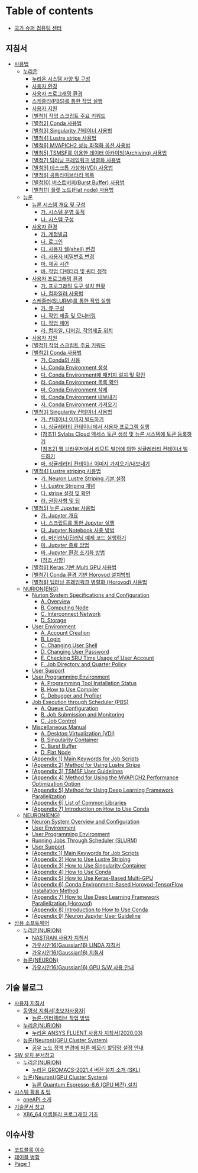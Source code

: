 # Table of contents

* [국가 슈퍼 컴퓨팅 센터](README.md)

## 지침서 <a href="#지침서" id="지침서"></a>

* [사용법](지침서/사용법/README.md)
  * [누리온](지침서/사용법/누리온/README.md)
    * [누리온 시스템 사양 및 구성](<지침서/사용법/누리온/누리온 시스템 사양 및 구성.md>)
    * [사용자 환경](<지침서/사용법/누리온/사용자 환경.md>)
    * [사용자 프로그래밍 환경](<지침서/사용법/누리온/사용자 프로그래밍 환경.md>)
    * [스케줄러(PBS)를 통한 작업 실행](지침서/사용법/누리온/running-jobs-through-scheduler.md)
    * [사용자 지원](지침서/사용법/누리온/user-support.md)
    * [\[별첨1\] 작업 스크립트 주요 키워드](지침서/사용법/누리온/attachment-1.md)
    * [\[별첨2\] Conda 사용법](지침서/사용법/누리온/attachment-2.md)
    * [\[별첨3\] Singularity 컨테이너 사용법](지침서/사용법/누리온/attachment-3.md)
    * [\[별첨4\] Lustre stripe 사용법](지침서/사용법/누리온/attachment-4.md)
    * [\[별첨6\] MVAPICH2 성능 최적화 옵션 사용법](지침서/사용법/누리온/attachment-6.md)
    * [\[별첨5\] TSMSF를 이용한 데이터 아카이빙(Archiving) 사용법](지침서/사용법/누리온/attachment-5.md)
    * [\[별첨7\] 딥러닝 프레임워크 병렬화 사용법](지침서/사용법/누리온/attachment-7.md)
    * [\[별첨9\] 데스크톱 가상화(VDI) 사용법](지침서/사용법/누리온/attachment-9.md)
    * [\[별첨8\] 공통라이브러리 목록](지침서/사용법/누리온/attachment-8.md)
    * [\[별첨10\] 버스트버퍼(Burst Buffer) 사용법](지침서/사용법/누리온/attachment-10.md)
    * [\[별첨11\] 플랫 노드(Flat node) 사용법](지침서/사용법/누리온/attachment-11.md)
  * [뉴론](지침서/사용법/뉴론/README.md)
    * [뉴론 시스템 개요 및 구성](지침서/사용법/뉴론/system-overview-and-configuration/README.md)
      * [가. 시스템 운영 목적](지침서/사용법/뉴론/system-overview-and-configuration/untitled.md)
      * [나. 시스템 구성](지침서/사용법/뉴론/system-overview-and-configuration/.-1.md)
    * [사용자 환경](지침서/사용법/뉴론/user-experience/README.md)
      * [가. 계정발급](지침서/사용법/뉴론/user-experience/untitled.md)
      * [나. 로그인](지침서/사용법/뉴론/user-experience/.-1.md)
      * [다. 사용자 쉘(shell) 변경](지침서/사용법/뉴론/user-experience/.-shell.md)
      * [라. 사용자 비밀번호 변경](지침서/사용법/뉴론/user-experience/.-2.md)
      * [마. 제공 시간](지침서/사용법/뉴론/user-experience/.-3.md)
      * [바. 작업 디렉터리 및 쿼터 정책](지침서/사용법/뉴론/user-experience/.-4.md)
    * [사용자 프로그래밍 환경](지침서/사용법/뉴론/user-programming-environment/README.md)
      * [가. 프로그래밍 도구 설치 현황](지침서/사용법/뉴론/user-programming-environment/untitled.md)
      * [나. 컴파일러 사용법](지침서/사용법/뉴론/user-programming-environment/.-1.md)
    * [스케줄러(SLURM)를 통한 작업 실행](지침서/사용법/뉴론/execution-of-tasks-through-the-scheduler/README.md)
      * [가. 큐 구성](지침서/사용법/뉴론/execution-of-tasks-through-the-scheduler/untitled.md)
      * [나. 작업 제출 및 모니터링](지침서/사용법/뉴론/execution-of-tasks-through-the-scheduler/.-1.md)
      * [다. 작업 제어](지침서/사용법/뉴론/execution-of-tasks-through-the-scheduler/.-2.md)
      * [라. 컴파일, 디버깅, 작업제출 위치](지침서/사용법/뉴론/execution-of-tasks-through-the-scheduler/.-3.md)
    * [사용자 지원](지침서/사용법/뉴론/user-support.md)
    * [\[별첨1\] 작업 스크립트 주요 키워드](지침서/사용법/뉴론/attachment-1.md)
    * [\[별첨2\] Conda 사용법](지침서/사용법/뉴론/attachment-2/README.md)
      * [가. Conda의 사용](지침서/사용법/뉴론/attachment-2/.-conda.md)
      * [나. Conda Environment 생성](지침서/사용법/뉴론/attachment-2/.-conda-environment.md)
      * [다. Conda Environment에 패키지 설치 및 확인](지침서/사용법/뉴론/attachment-2/.-conda-environment-1.md)
      * [라. Conda Environment 목록 확인](지침서/사용법/뉴론/attachment-2/.-conda-environment-2.md)
      * [마. Conda Environment 삭제](지침서/사용법/뉴론/attachment-2/.-conda-environment-3.md)
      * [바. Conda Environment 내보내기](지침서/사용법/뉴론/attachment-2/.-conda-environment-4.md)
      * [사. Conda Environment 가져오기](지침서/사용법/뉴론/attachment-2/.-conda-environment-5.md)
    * [\[별첨3\] Singularity 컨테이너 사용법](지침서/사용법/뉴론/attachment-3/README.md)
      * [가. 컨테이너 이미지 빌드하기](지침서/사용법/뉴론/attachment-3/untitled.md)
      * [나. 싱귤레러티 컨테이너에서 사용자 프로그램 실행](지침서/사용법/뉴론/attachment-3/.-1.md)
      * [\[참조1\] Sylabs Cloud 액세스 토큰 생성 및 뉴론 시스템에 토큰 등록하기](지침서/사용법/뉴론/attachment-3/1-sylabs-cloud.md)
      * [\[참조2\] 웹 브라우저에서 리모트 빌더에 의한 싱귤레러티 컨테이너 빌드하기](지침서/사용법/뉴론/attachment-3/2.md)
      * [마. 싱귤레러티 컨테이너 이미지 가져오기/내보내기](지침서/사용법/뉴론/attachment-3/.-2.md)
    * [\[별첨4\] Lustre striping 사용법](지침서/사용법/뉴론/attachment-4/README.md)
      * [가. Neuron Lustre Striping 기본 설정](지침서/사용법/뉴론/attachment-4/.-neuron-lustre-striping.md)
      * [나. Lustre Striping 개념](지침서/사용법/뉴론/attachment-4/.-lustre-striping.md)
      * [다. stripe 설정 및 확인](지침서/사용법/뉴론/attachment-4/.-stripe.md)
      * [라. 권장사항 및 팁](지침서/사용법/뉴론/attachment-4/untitled.md)
    * [\[별첨5\] 뉴론 Jupyter 사용법](지침서/사용법/뉴론/attachment-5/README.md)
      * [가. Jupyter 개요](지침서/사용법/뉴론/attachment-5/.-jupyter.md)
      * [나. 스크립트를 통한 Jupyter 실행](지침서/사용법/뉴론/attachment-5/.-jupyter-1.md)
      * [다. Jupyter Notebook 사용 방법](지침서/사용법/뉴론/attachment-5/.-jupyter-notebook.md)
      * [라. 머신러닝/딥러닝 예제 코드 실행하기](지침서/사용법/뉴론/attachment-5/untitled.md)
      * [마. Jupyter 종료 방법](지침서/사용법/뉴론/attachment-5/.-jupyter-2.md)
      * [바. Jupyter 환경 초기화 방법](지침서/사용법/뉴론/attachment-5/.-jupyter-3.md)
      * [\[참조 사항\]](지침서/사용법/뉴론/attachment-5/undefined.md)
    * [\[별첨6\] Keras 기반 Multi GPU 사용법](지침서/사용법/뉴론/attachment-6.md)
    * [\[별첨7\] Conda 환경 기반 Horovod 설치방법](지침서/사용법/뉴론/attachment-7.md)
    * [\[별첨8\] 딥러닝 프레임워크 병렬화 (Horovod) 사용법](지침서/사용법/뉴론/attachment-8.md)
  * [NURION(ENG)](지침서/사용법/NURION\(ENG\)/README.md)
    * [Nurion System Specifications and Configuration](지침서/사용법/NURION\(ENG\)/specifications-and-configuration/README.md)
      * [A. Overview](지침서/사용법/NURION\(ENG\)/specifications-and-configuration/a.-overview.md)
      * [B. Computing Node](지침서/사용법/NURION\(ENG\)/specifications-and-configuration/b.-computing-node.md)
      * [C. Interconnect Network](지침서/사용법/NURION\(ENG\)/specifications-and-configuration/c.-interconnect-network.md)
      * [D. Storage](지침서/사용법/NURION\(ENG\)/specifications-and-configuration/d.-storage.md)
    * [User Environment](지침서/사용법/NURION\(ENG\)/user-environment/README.md)
      * [A. Account Creation](지침서/사용법/NURION\(ENG\)/user-environment/a.-account-creation.md)
      * [B. Login](지침서/사용법/NURION\(ENG\)/user-environment/b.-login.md)
      * [C. Changing User Shell](지침서/사용법/NURION\(ENG\)/user-environment/c.-changing-user-shell.md)
      * [D. Changing User Password](지침서/사용법/NURION\(ENG\)/user-environment/d.-changing-user-password.md)
      * [E. Checking SRU Time Usage of User Account](지침서/사용법/NURION\(ENG\)/user-environment/e.-checking-sru-time-usage-of-user-account.md)
      * [F. Job Directory and Quarter Policy](지침서/사용법/NURION\(ENG\)/user-environment/f.-job-directory-and-quarter-policy.md)
    * [User Support](지침서/사용법/NURION\(ENG\)/user-support.md)
    * [User Programming Environment](지침서/사용법/NURION\(ENG\)/user-programming-environment/README.md)
      * [A. Programming Tool Installation Status](지침서/사용법/NURION\(ENG\)/user-programming-environment/a.-programming-tool-installation-status.md)
      * [B. How to Use Compiler](지침서/사용법/NURION\(ENG\)/user-programming-environment/b.-how-to-use-compiler.md)
      * [C. Debugger and Profiler](지침서/사용법/NURION\(ENG\)/user-programming-environment/c.-debugger-and-profiler.md)
    * [Job Execution through Scheduler (PBS)](지침서/사용법/NURION\(ENG\)/job-execution-through-scheduler-pbs/README.md)
      * [A. Queue Configuration](지침서/사용법/NURION\(ENG\)/job-execution-through-scheduler-pbs/a.-queue-configuration.md)
      * [B. Job Submission and Monitoring](지침서/사용법/NURION\(ENG\)/job-execution-through-scheduler-pbs/b.-job-submission-and-monitoring.md)
      * [C. Job Control](지침서/사용법/NURION\(ENG\)/job-execution-through-scheduler-pbs/c.-job-control.md)
    * [Miscellaneous Manual](지침서/사용법/NURION\(ENG\)/miscellaneous-manual/README.md)
      * [A. Desktop Virtualization (VDI)](지침서/사용법/NURION\(ENG\)/miscellaneous-manual/a.-desktop-virtualization-vdi.md)
      * [B. Singularity Container](지침서/사용법/NURION\(ENG\)/miscellaneous-manual/b.-singularity-container.md)
      * [C. Burst Buffer](지침서/사용법/NURION\(ENG\)/miscellaneous-manual/c.-burst-buffer.md)
      * [D. Flat Node](지침서/사용법/NURION\(ENG\)/miscellaneous-manual/d.-flat-node.md)
    * [\[Appendix 1\] Main Keywords for Job Scripts](지침서/사용법/NURION\(ENG\)/appendix-1-main-keywords-for-job-scripts.md)
    * [\[Appendix 2\] Method for Using Lustre Stripe](지침서/사용법/NURION\(ENG\)/appendix-2-method-for-using-lustre-stripe.md)
    * [\[Appendix 3\] TSMSF User Guidelines](지침서/사용법/NURION\(ENG\)/appendix-3-tsmsf-user-guidelines.md)
    * [\[Appendix 4\] Method for Using the MVAPICH2 Performance Optimization Option](지침서/사용법/NURION\(ENG\)/appendix-4-method-for-using-the-mvapich2-performance-optimization-option.md)
    * [\[Appendix 5\] Method for Using Deep Learning Framework Parallelization](지침서/사용법/NURION\(ENG\)/appendix-5-method-for-using-deep-learning-framework-parallelization.md)
    * [\[Appendix 6\] List of Common Libraries](지침서/사용법/NURION\(ENG\)/appendix-6-list-of-common-libraries.md)
    * [\[Appendix 7\] Introduction on How to Use Conda](지침서/사용법/NURION\(ENG\)/appendix-7-introduction-on-how-to-use-conda.md)
  * [NEURON(ENG)](지침서/사용법/NEURON\(ENG\)/README.md)
    * [Neuron System Overview and Configuration](지침서/사용법/NEURON\(ENG\)/neuron-system-overview-and-configuration.md)
    * [User Environment](지침서/사용법/NEURON\(ENG\)/user-environment.md)
    * [User Programming Environment](지침서/사용법/NEURON\(ENG\)/user-programming-environment.md)
    * [Running Jobs Through Scheduler (SLURM)](지침서/사용법/NEURON\(ENG\)/running-jobs-through-scheduler-slurm.md)
    * [User Support](지침서/사용법/NEURON\(ENG\)/user-support.md)
    * [\[Appendix 1\] Main Keywords for Job Scripts](지침서/사용법/NEURON\(ENG\)/appendix-1-main-keywords-for-job-scripts.md)
    * [\[Appendix 2\] How to Use Lustre Striping](지침서/사용법/NEURON\(ENG\)/appendix-2-how-to-use-lustre-striping.md)
    * [\[Appendix 3\] How to Use Singularity Container](지침서/사용법/NEURON\(ENG\)/appendix-3-how-to-use-singularity-container.md)
    * [\[Appendix 4\] How to Use Conda](지침서/사용법/NEURON\(ENG\)/appendix-4-how-to-use-conda.md)
    * [\[Appendix 5\] How to Use Keras-Based Multi-GPU](지침서/사용법/NEURON\(ENG\)/appendix-5-how-to-use-keras-based-multi-gpu.md)
    * [\[Appendix 6\] Conda Environment-Based Horovod-TensorFlow Installation Method](지침서/사용법/NEURON\(ENG\)/appendix-6-conda-environment-based-horovod-tensorflow-installation-method.md)
    * [\[Appendix 7\] How to Use Deep Learning Framework Parallelization (Horovod)](지침서/사용법/NEURON\(ENG\)/appendix-7-how-to-use-deep-learning-framework-parallelization-horovod.md)
    * [\[Appendix 8\] Introduction to How to Use Conda](지침서/사용법/NEURON\(ENG\)/appendix-8-introduction-to-how-to-use-conda.md)
    * [\[Appendix 9\] Neuron Jupyter User Guideline](지침서/사용법/NEURON\(ENG\)/appendix-9-neuron-jupyter-user-guideline.md)
* [상용 소프트웨어](<지침서/상용 소프트웨어/README.md>)
  * [누리온(NURION)](<지침서/상용 소프트웨어/누리온(NURION)/README.md>)
    * [NASTRAN 사용자 지침서](<지침서/상용 소프트웨어/누리온(NURION)/NASTRAN 사용자 지침서.md>)
    * [가우시안16(Gaussian16) LINDA 지침서](<지침서/상용 소프트웨어/누리온(NURION)/16-gaussian16-linda.md>)
    * [가우시안16(Gaussian16) 지침서](<지침서/상용 소프트웨어/누리온(NURION)/16-gaussian16.md>)
  * [뉴론(NEURON)](<지침서/상용 소프트웨어/뉴론(NEURON)/README.md>)
    * [가우시안16(Gaussian16) GPU S/W 사용 안내](<지침서/상용 소프트웨어/뉴론(NEURON)/16-gaussian16-gpu-s-w.md>)

## 기술 블로그 <a href="#기술 블로그" id="기술 블로그"></a>

* [사용자 지침서](<기술 블로그/사용자 지침서/README.md>)
  * [동영상 지침서\[초보자사용자\]](<기술 블로그/사용자 지침서/동영상 지침서\[초보자사용자]/README.md>)
    * [뉴론-인터렉티브 작업 방법](<기술 블로그/사용자 지침서/동영상 지침서\[초보자사용자]/뉴론-인터렉티브 작업 방법.md>)
  * [누리온(NURION)](<기술 블로그/사용자 지침서/누리온(NURION)/README.md>)
    * [누리온 ANSYS FLUENT 사용자 지침서(2020.03)](<기술 블로그/사용자 지침서/누리온(NURION)/ansys-fluent-2020.03.md>)
  * [뉴론(Neuron)(GPU Cluster System)](<기술 블로그/사용자 지침서/뉴론(Neuron)/README.md>)
    * [공유 노드 정책 변경에 따른 메모리 할당량 설정 안내](<기술 블로그/사용자 지침서/뉴론(Neuron)/undefined.md>)
* [SW 설치 문서창고](<기술 블로그/SW 설치 문서창고/README.md>)
  * [누리온(NURION)](<기술 블로그/SW 설치 문서창고/누리온(NURION)/README.md>)
    * [누리온 GROMACS-2021.4 버전 설치 소개 (SKL)](<기술 블로그/SW 설치 문서창고/누리온(NURION)/gromacs-2021.4-skl.md>)
  * [뉴론(Neuron)(GPU Cluster System)](<기술 블로그/SW 설치 문서창고/뉴론(Neuron)/README.md>)
    * [뉴론 Quantum Espresso-6.6 (GPU 버전) 설치](<기술 블로그/SW 설치 문서창고/뉴론(Neuron)/quantum-espresso-6.6-gpu.md>)
* [시스템 활용 & 팁](<기술 블로그/시스템 활용 & 팁/README.md>)
  * [oneAPI 소개](<기술 블로그/시스템 활용 & 팁/oneapi.md>)
* [기술문서 창고](<기술 블로그/undefined/README.md>)
  * [X86\_64 어셈블리 프로그래밍 기초](<기술 블로그/undefined/x86\_64.md>)

## 이슈사항 <a href="#issue" id="issue"></a>

* [코드블록 이슈](issue/undefined.md)
* [테이블 병합](issue/undefined-1.md)
* [Page 1](issue/page-1.md)
